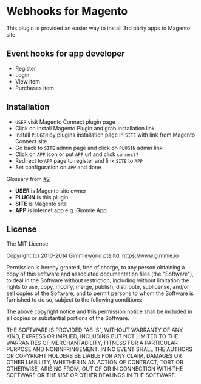 # Webhooks for Magento

This plugin is provided an easier way to install 3rd party apps to Magento site. 

## Event hooks for app developer

- Register
- Login
- View item
- Purchases item

## Installation

- `USER` visit Magento Connect plugin page
- Click on install Magento Plugin and grab installation link
- Install `PLUGIN` by plugins installation page in `SITE` with link from Magento Connect site
- Go back to `SITE` admin page and click on `PLUGIN` admin link
- Click on `APP` icon or put `APP` url and click `connect?`
- Redirect to `APP` page to register and link `SITE` to `APP`
- Set configuration on `APP` and done

Glossary from [#2](https://github.com/gimmie/magento-webhooks/issues/2)

- __USER__ is Magento site owner
- __PLUGIN__ is this plugin
- __SITE__ is Magento site
- __APP__ is internet app e.g. Gimmie App.

## License

The MIT License

Copyright (c) 2010-2014 Gimmieworld pte ltd. https://www.gimmie.io

Permission is hereby granted, free of charge, to any person obtaining a copy
of this software and associated documentation files (the "Software"), to deal
in the Software without restriction, including without limitation the rights
to use, copy, modify, merge, publish, distribute, sublicense, and/or sell
copies of the Software, and to permit persons to whom the Software is
furnished to do so, subject to the following conditions:

The above copyright notice and this permission notice shall be included in
all copies or substantial portions of the Software.

THE SOFTWARE IS PROVIDED "AS IS", WITHOUT WARRANTY OF ANY KIND, EXPRESS OR
IMPLIED, INCLUDING BUT NOT LIMITED TO THE WARRANTIES OF MERCHANTABILITY,
FITNESS FOR A PARTICULAR PURPOSE AND NONINFRINGEMENT. IN NO EVENT SHALL THE
AUTHORS OR COPYRIGHT HOLDERS BE LIABLE FOR ANY CLAIM, DAMAGES OR OTHER
LIABILITY, WHETHER IN AN ACTION OF CONTRACT, TORT OR OTHERWISE, ARISING FROM,
OUT OF OR IN CONNECTION WITH THE SOFTWARE OR THE USE OR OTHER DEALINGS IN
THE SOFTWARE.
